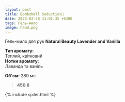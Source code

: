 ```yaml
---
layout: post
title: Bombshell Seduction🌸
date: 2023-02-28 11:01:35 +0300
tags: Гель-мило
image: hand.png
---
```


Гель-мило для рук **Natural Beauty Lavender and Vanilla**

**Тип ароматy:** <br>
Теплий, квітковий <br>
**Нотки аромату:** <br>
Лаванда та ваніль

**Об'єм:** 280 мл.

>**450 ₴**

{% include spiler.html %}